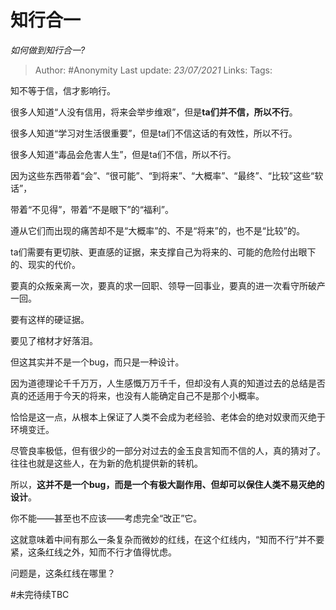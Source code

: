 # 知行合一
*如何做到知行合一?*

> Author: #Anonymity
> Last update: *23/07/2021*
> Links:
> Tags:

知不等于信，信才影响行。

很多人知道“人没有信用，将来会举步维艰”，但是**ta们并不信，所以不行**。

很多人知道“学习对生活很重要”，但是ta们不信这话的有效性，所以不行。

很多人知道“毒品会危害人生”，但是ta们不信，所以不行。

因为这些东西带着“会”、“很可能”、“到将来”、“大概率”、“最终”、“比较”这些“软话”，

带着“不见得”，带着“不是眼下”的“福利”。

遵从它们而出现的痛苦却不是“大概率”的、不是“将来”的，也不是“比较”的。

ta们需要有更切肤、更直感的证据，来支撑自己为将来的、可能的危险付出眼下的、现实的代价。

要真的众叛亲离一次，要真的求一回职、领导一回事业，要真的进一次看守所破产一回。

要有这样的硬证据。

要见了棺材才好落泪。

但这其实并不是一个bug，而只是一种设计。

因为道德理论千千万万，人生感慨万万千千，但却没有人真的知道过去的总结是否真的还适用于今天的将来，也没有人能确定自己不是那个小概率。

恰恰是这一点，从根本上保证了人类不会成为老经验、老体会的绝对奴隶而灭绝于环境变迁。

尽管良率极低，但有很少的一部分对过去的金玉良言知而不信的人，真的猜对了。往往也就是这些人，在为新的危机提供新的转机。

所以，**这并不是一个bug，而是一个有极大副作用、但却可以保住人类不易灭绝的设计**。

你不能——甚至也不应该——考虑完全“改正”它。

这就意味着中间有那么一条复杂而微妙的红线，在这个红线内，“知而不行”并不要紧，这条红线之外，知而不行才值得忧虑。

问题是，这条红线在哪里？

#未完待续TBC
